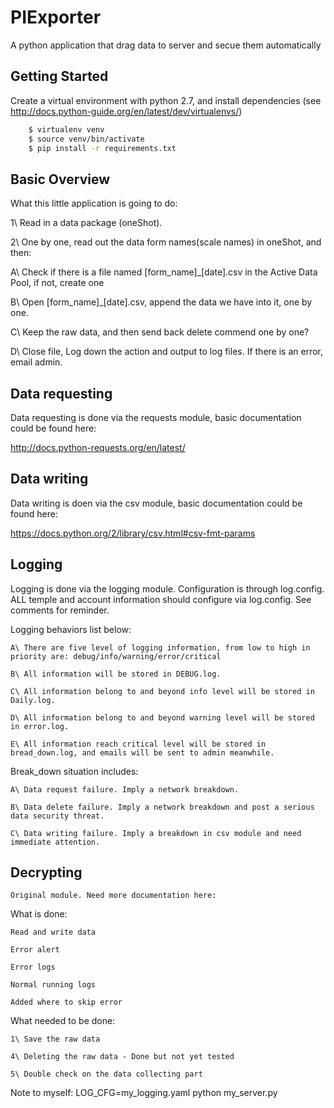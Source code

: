 # PIExporter

A python application that drag data to server and secue them automatically


## Getting Started

Create a virtual environment with python 2.7, and install dependencies
(see http://docs.python-guide.org/en/latest/dev/virtualenvs/) 
```bash
    $ virtualenv venv           
    $ source venv/bin/activate
    $ pip install -r requirements.txt
```


## Basic Overview

What this little application is going to do:

1\ Read in a data package (oneShot).

2\ One by one, read out the data form names(scale names) in oneShot, and then:

A\ Check if there is a file named [form_name]_[date].csv in the Active Data Pool, if not, create one

B\ Open [form_name]_[date].csv, append the data we have into it, one by one. 

C\ Keep the raw data, and then send back delete commend one by one?

D\ Close file, Log down the action and output to log files. If there is an error, email admin.



## Data requesting

Data requesting is done via the requests module, basic documentation could be found here:

http://docs.python-requests.org/en/latest/



## Data writing

Data writing is doen via the csv module, basic documentation could be found here:

https://docs.python.org/2/library/csv.html#csv-fmt-params



## Logging

Logging is done via the logging module. Configuration is through log.config. ALL temple and account information should
configure via log.config. See comments for reminder.

Logging behaviors list below:

    A\ There are five level of logging information, from low to high in priority are: debug/info/warning/error/critical

    B\ All information will be stored in DEBUG.log.

    C\ All information belong to and beyond info level will be stored in Daily.log.

    D\ All information belong to and beyond warning level will be stored in error.log.

    E\ All information reach critical level will be stored in bread_down.log, and emails will be sent to admin meanwhile.

Break_down situation includes:

    A\ Data request failure. Imply a network breakdown.

    B\ Data delete failure. Imply a network breakdown and post a serious data security threat.

    C\ Data writing failure. Imply a breakdown in csv module and need immediate attention.



## Decrypting

    Original module. Need more documentation here:



What is done:

    Read and write data

    Error alert

    Error logs

    Normal running logs

    Added where to skip error

What needed to be done:

    1\ Save the raw data

    4\ Deleting the raw data - Done but not yet tested

    5\ Double check on the data collecting part


Note to myself:
    LOG_CFG=my_logging.yaml python my_server.py





